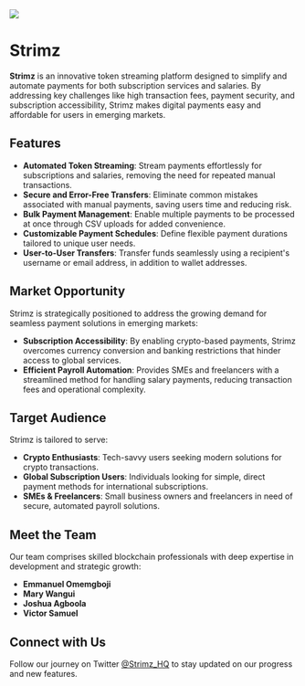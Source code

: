 <img src="https://pbs.twimg.com/profile_banners/1817943293717602304/1734882584/1500x500" />

# Strimz

**Strimz** is an innovative token streaming platform designed to simplify and automate payments for both subscription services and salaries. By addressing key challenges like high transaction fees, payment security, and subscription accessibility, Strimz makes digital payments easy and affordable for users in emerging markets.

## Features

- **Automated Token Streaming**: Stream payments effortlessly for subscriptions and salaries, removing the need for repeated manual transactions.
- **Secure and Error-Free Transfers**: Eliminate common mistakes associated with manual payments, saving users time and reducing risk.
- **Bulk Payment Management**: Enable multiple payments to be processed at once through CSV uploads for added convenience.
- **Customizable Payment Schedules**: Define flexible payment durations tailored to unique user needs.
- **User-to-User Transfers**: Transfer funds seamlessly using a recipient's username or email address, in addition to wallet addresses.

## Market Opportunity

Strimz is strategically positioned to address the growing demand for seamless payment solutions in emerging markets:

- **Subscription Accessibility**: By enabling crypto-based payments, Strimz overcomes currency conversion and banking restrictions that hinder access to global services.
- **Efficient Payroll Automation**: Provides SMEs and freelancers with a streamlined method for handling salary payments, reducing transaction fees and operational complexity.

## Target Audience

Strimz is tailored to serve:

- **Crypto Enthusiasts**: Tech-savvy users seeking modern solutions for crypto transactions.
- **Global Subscription Users**: Individuals looking for simple, direct payment methods for international subscriptions.
- **SMEs & Freelancers**: Small business owners and freelancers in need of secure, automated payroll solutions.

## Meet the Team

Our team comprises skilled blockchain professionals with deep expertise in development and strategic growth:

- **Emmanuel Omemgboji**  
- **Mary Wangui**  
- **Joshua Agboola**  
- **Victor Samuel**

## Connect with Us

Follow our journey on Twitter [@Strimz_HQ](https://x.com/Strimz_HQ) to stay updated on our progress and new features.
